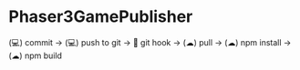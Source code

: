 # Phaser3GamePublisher

(💻) commit -> (💻) push to git  -> 📡 git hook -> (☁) pull -> (☁) npm install -> (☁) npm build 
